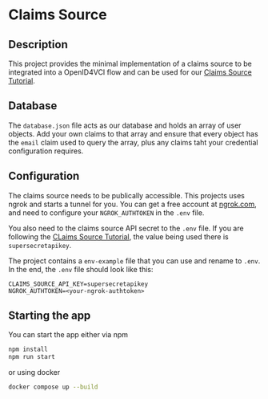 # Claims Source

## Description

This project provides the minimal implementation of a claims source to be integrated into a OpenID4VCI flow and can be used for our [Claims Source Tutorial](https://learn.mattr.global/guides/oid4vci/claim-source-tutorial).

## Database

The `database.json` file acts as our database and holds an array of user objects. Add your own claims to that array and ensure that every object has the `email` claim used to query the array, plus any claims taht your credential configuration requires.

## Configuration

The claims source needs to be publically accessible. This projects uses ngrok and starts a tunnel for you. You can get a free account at [ngrok.com](ngrok.com), and need to configure your `NGROK_AUTHTOKEN` in the `.env` file.

You also need to the claims source API secret to the `.env` file. If you are following the [CLaims Source Tutorial](https://learn.mattr.global/guides/oid4vci/claim-source-tutorial), the value being used there is `supersecretapikey`.

The project contains a `env-example` file that you can use and rename to `.env`. In the end, the `.env` file should look like this:

```
CLAIMS_SOURCE_API_KEY=supersecretapikey
NGROK_AUTHTOKEN=<your-ngrok-authtoken>
```

## Starting the app

You can start the app either via npm

```bash
npm install
npm run start
```

or using docker

```bash
docker compose up --build
```
